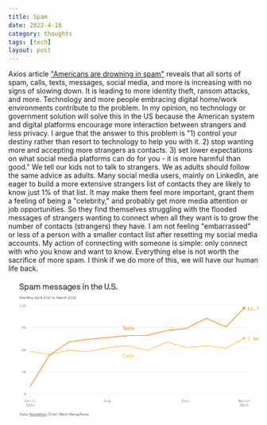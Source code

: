 ```yaml
---
title: Spam 
date: 2022-4-18
category: thoughts 
tags: [tech]
layout: post
---
```


Axios article ["Americans are drowning in spam"](https://www.axios.com/spam-texts-calls-email-social-media-2af7cd73-6d7a-4f80-8026-1e5706cf3854.html) reveals that all sorts of spam, calls, texts, messages, social media, and more is increasing with no signs of slowing down. It is leading to more identity theft, ransom attacks, and more. Technology and more people embracing digital home/work environments contribute to the problem. In my opinion, no technology or government solution will solve this in the US because the American system and digital platforms encourage more interaction between strangers and less privacy. I argue that the answer to this problem is "1) control your destiny rather than resort to technology to help you with it. 2) stop wanting more and accepting more strangers as contacts. 3) set lower expectations on what social media platforms can do for you - it is more harmful than good." We tell our kids not to talk to strangers. We as adults should follow the same advice as adults. Many social media users, mainly on LinkedIn, are eager to build a more extensive strangers list of contacts they are likely to know just 1% of that list. It may make them feel more important, grant them a feeling of being a "celebrity," and probably get more media attention or job opportunities. So they find themselves struggling with the flooded messages of strangers wanting to connect when all they want is to grow the number of contacts (strangers) they have. I am not feeling "embarrassed" or less of a person with a smaller contact list after resetting my social media accounts. My action of connecting with someone is simple: only connect with who you know and want to know. Everything else is not worth the sacrifice of more spam. I think if we do more of this, we will have our human life back.

![Axios - Americans are downing in spam"](/assets/images/various/axios-spam-2022-04-18%2006-43-02.png)